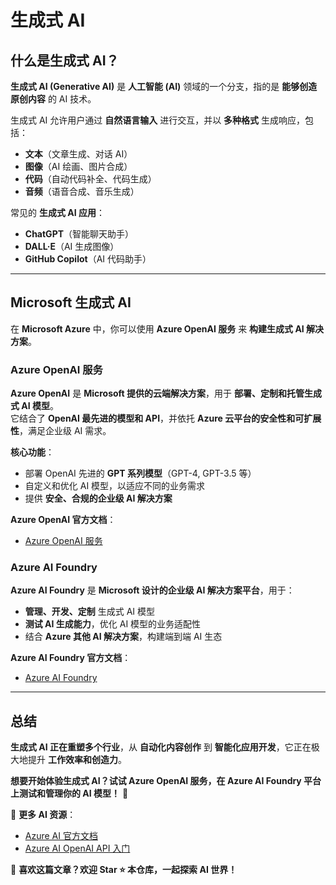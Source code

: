 # 生成式 AI  

## 什么是生成式 AI？  

**生成式 AI (Generative AI)** 是 **人工智能 (AI)** 领域的一个分支，指的是 **能够创造原创内容** 的 AI 技术。  

生成式 AI 允许用户通过 **自然语言输入** 进行交互，并以 **多种格式** 生成响应，包括：  
- **文本**（文章生成、对话 AI）  
- **图像**（AI 绘画、图片合成）  
- **代码**（自动代码补全、代码生成）  
- **音频**（语音合成、音乐生成）  

常见的 **生成式 AI 应用**：
- **ChatGPT**（智能聊天助手）  
- **DALL·E**（AI 生成图像）  
- **GitHub Copilot**（AI 代码助手）  

---

## Microsoft 生成式 AI  

在 **Microsoft Azure** 中，你可以使用 **Azure OpenAI 服务** 来 **构建生成式 AI 解决方案**。  

### **Azure OpenAI 服务**
**Azure OpenAI** 是 **Microsoft 提供的云端解决方案**，用于 **部署、定制和托管生成式 AI 模型**。  
它结合了 **OpenAI 最先进的模型和 API**，并依托 **Azure 云平台的安全性和可扩展性**，满足企业级 AI 需求。  

**核心功能**：
- 部署 OpenAI 先进的 **GPT 系列模型**（GPT-4, GPT-3.5 等）  
- 自定义和优化 AI 模型，以适应不同的业务需求  
- 提供 **安全、合规的企业级 AI 解决方案**  

**Azure OpenAI 官方文档**：  
- [Azure OpenAI 服务](https://learn.microsoft.com/en-us/azure/cognitive-services/openai/)  

### **Azure AI Foundry**
 **Azure AI Foundry** 是 **Microsoft 设计的企业级 AI 解决方案平台**，用于：
- **管理、开发、定制** 生成式 AI 模型  
- **测试 AI 生成能力**，优化 AI 模型的业务适配性  
- 结合 **Azure 其他 AI 解决方案**，构建端到端 AI 生态  

**Azure AI Foundry 官方文档**：  
- [Azure AI Foundry](https://techcommunity.microsoft.com/t5/ai-azure-blog/introducing-azure-ai-foundry-enterprise-grade-ai-from-microsoft/ba-p/3857230)  

---

## 总结

**生成式 AI 正在重塑多个行业**，从 **自动化内容创作** 到 **智能化应用开发**，它正在极大地提升 **工作效率和创造力**。  

**想要开始体验生成式 AI？试试 Azure OpenAI 服务，在 Azure AI Foundry 平台上测试和管理你的 AI 模型！** 🚀  

🔗 **更多 AI 资源**：
- [Azure AI 官方文档](https://learn.microsoft.com/en-us/azure/cognitive-services/)  
- [Azure AI OpenAI API 入门](https://learn.microsoft.com/en-us/azure/cognitive-services/openai/quickstart)  

📢 **喜欢这篇文章？欢迎 Star ⭐ 本仓库，一起探索 AI 世界！**
